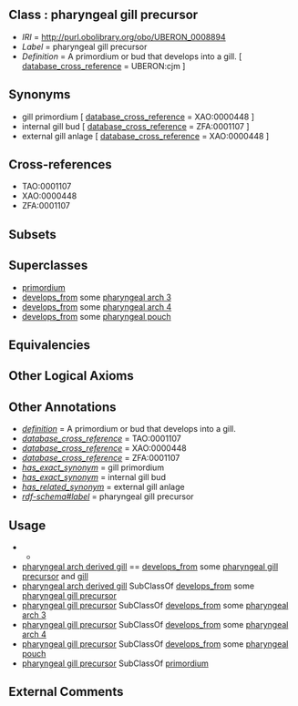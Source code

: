 
## Class : pharyngeal gill precursor

 * *IRI* = http://purl.obolibrary.org/obo/UBERON_0008894
 * *Label* = pharyngeal gill precursor
 * *Definition* = A primordium or bud that develops into a gill. [ [database_cross_reference](../../ef/oboInOwl#hasDbXref.md) = UBERON:cjm ]

## Synonyms

 * gill primordium [ [database_cross_reference](../../ef/oboInOwl#hasDbXref.md) = XAO:0000448 ]
 * internal gill bud [ [database_cross_reference](../../ef/oboInOwl#hasDbXref.md) = ZFA:0001107 ]
 * external gill anlage [ [database_cross_reference](../../ef/oboInOwl#hasDbXref.md) = XAO:0000448 ]

## Cross-references

 * TAO:0001107
 * XAO:0000448
 * ZFA:0001107

## Subsets


## Superclasses

 * [primordium](../../UBERON/48/UBERON_0001048.md)
 * [develops_from](../../RO/02/RO_0002202.md) some [pharyngeal arch 3](../../UBERON/14/UBERON_0003114.md)
 * [develops_from](../../RO/02/RO_0002202.md) some [pharyngeal arch 4](../../UBERON/15/UBERON_0003115.md)
 * [develops_from](../../RO/02/RO_0002202.md) some [pharyngeal pouch](../../UBERON/17/UBERON_0004117.md)

## Equivalencies


## Other Logical Axioms


## Other Annotations

 * *[definition](../../IAO/15/IAO_0000115.md)* = A primordium or bud that develops into a gill.
 * *[database_cross_reference](../../ef/oboInOwl#hasDbXref.md)* = TAO:0001107
 * *[database_cross_reference](../../ef/oboInOwl#hasDbXref.md)* = XAO:0000448
 * *[database_cross_reference](../../ef/oboInOwl#hasDbXref.md)* = ZFA:0001107
 * *[has_exact_synonym](../../ym/oboInOwl#hasExactSynonym.md)* = gill primordium
 * *[has_exact_synonym](../../ym/oboInOwl#hasExactSynonym.md)* = internal gill bud
 * *[has_related_synonym](../../ym/oboInOwl#hasRelatedSynonym.md)* = external gill anlage
 * *[rdf-schema#label](../../el/rdf-schema#label.md)* = pharyngeal gill precursor

## Usage

 * -
 * [pharyngeal arch derived gill](../../UBERON/50/UBERON_0011150.md) == [develops_from](../../RO/02/RO_0002202.md) some [pharyngeal gill precursor](../../UBERON/94/UBERON_0008894.md) and [gill](../../UBERON/35/UBERON_0002535.md)
 * [pharyngeal arch derived gill](../../UBERON/50/UBERON_0011150.md) SubClassOf [develops_from](../../RO/02/RO_0002202.md) some [pharyngeal gill precursor](../../UBERON/94/UBERON_0008894.md)
 * [pharyngeal gill precursor](../../UBERON/94/UBERON_0008894.md) SubClassOf [develops_from](../../RO/02/RO_0002202.md) some [pharyngeal arch 3](../../UBERON/14/UBERON_0003114.md)
 * [pharyngeal gill precursor](../../UBERON/94/UBERON_0008894.md) SubClassOf [develops_from](../../RO/02/RO_0002202.md) some [pharyngeal arch 4](../../UBERON/15/UBERON_0003115.md)
 * [pharyngeal gill precursor](../../UBERON/94/UBERON_0008894.md) SubClassOf [develops_from](../../RO/02/RO_0002202.md) some [pharyngeal pouch](../../UBERON/17/UBERON_0004117.md)
 * [pharyngeal gill precursor](../../UBERON/94/UBERON_0008894.md) SubClassOf [primordium](../../UBERON/48/UBERON_0001048.md)

## External Comments

